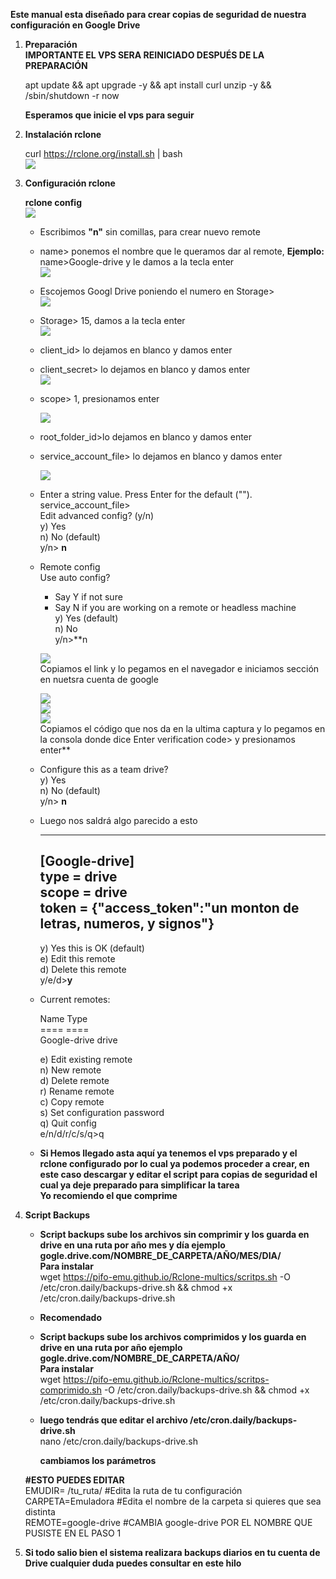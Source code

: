 
**Este manual esta diseñado para crear copias de seguridad de nuestra configuración en Google Drive**

  

  

  

  

1.  **Preparación  
    IMPORTANTE EL VPS SERA REINICIADO DESPUÉS DE LA PREPARACIÓN**  
      
       apt update && apt upgrade -y && apt install curl unzip -y && /sbin/shutdown -r now
      
    **Esperamos que inicie el vps para seguir**  
      
    
2.  **Instalación rclone**  
      
    curl https://rclone.org/install.sh | bash  
    ![](https://fotos.subefotos.com/9c740f426db15566621fd98b9292cd24o.png)  
    
3.  **Configuración rclone**  
      
    **rclone config**  
    ![](https://fotos.subefotos.com/a6ac8b20d03bf25b213769eb4a338d54o.png)
    -   Escribimos **"n"** sin comillas, para crear nuevo remote
    -   name> ponemos el nombre que le queramos dar al remote, **Ejemplo:** name>Google-drive y le damos a la tecla enter  
        ![](https://fotos.subefotos.com/208347f47cbf4df0f7a93e5250de2087o.png)
    -   Escojemos Googl Drive poniendo el numero en Storage>  
        ![](https://fotos.subefotos.com/63275d610cf8dd88aac08b1759393c29o.png)  
          
        
    -   Storage> 15, damos a la tecla enter  
        ![](https://fotos.subefotos.com/da6ed4af4423db2899e1c7933a181b85o.png)  
          
        
    -   client_id> lo dejamos en blanco y damos enter
    -   client_secret> lo dejamos en blanco y damos enter  
        ![](https://fotos.subefotos.com/089684dec692cba3bb2431d9cfbf83afo.png)  
          
        
    -   scope> 1, presionamos enter  
          
        ![](https://fotos.subefotos.com/1757f86000e2aa8226dfaa1dcece5767o.png)  
          
        
    -   root_folder_id>lo dejamos en blanco y damos enter
    -   service_account_file> lo dejamos en blanco y damos enter  
          
        ![](https://fotos.subefotos.com/9a160a673e2db4aa8e9bfc7fdbd4cd02o.png)  
          
        
    -   Enter a string value. Press Enter for the default ("").  
        service_account_file>  
        Edit advanced config? (y/n)  
        y) Yes  
        n) No (default)  
        y/n> **n**  
          
          
        
    -   Remote config  
        Use auto config?  
        * Say Y if not sure  
        * Say N if you are working on a remote or headless machine  
        y) Yes (default)  
        n) No  
        y/n>**n  
          
        ![](https://fotos.subefotos.com/4648ea702f4eb8c130e5611edad8edf8o.png)  
        Copiamos el link y lo pegamos en el navegador e iniciamos sección en nuetsra cuenta de google  
          
        ![](https://fotos.subefotos.com/bf7a239eecc316e0e152569d5c002983o.png)  
        ![](https://fotos.subefotos.com/9d6d4794663ddb14d365efe979fa2f09o.png)  
        ![](https://fotos.subefotos.com/c5cd977b576aaea4ebab607d541fd813o.png)  
        Copiamos el código que nos da en la ultima captura y lo pegamos en la consola donde dice Enter verification code> y presionamos enter**  
          
        
    -   Configure this as a team drive?  
        y) Yes  
        n) No (default)  
        y/n> **n**  
          
          
        
    -   Luego nos saldrá algo parecido a esto  
          
        --------------------  
        [Google-drive]  
        type = drive  
        scope = drive  
        token = {"access_token":"un monton de letras, numeros, y signos"}  
        --------------------  
        y) Yes this is OK (default)  
        e) Edit this remote  
        d) Delete this remote  
        y/e/d>**y**  
          
        
    -   Current remotes:  
          
        Name Type  
        ==== ====  
        Google-drive drive  
          
        e) Edit existing remote  
        n) New remote  
        d) Delete remote  
        r) Rename remote  
        c) Copy remote  
        s) Set configuration password  
        q) Quit config  
        e/n/d/r/c/s/q>q  
          
        
    -   **Si Hemos llegado asta aquí ya tenemos el vps preparado y el rclone configurado por lo cual ya podemos proceder a crear, en este caso descargar y editar el script para copias de seguridad el cual ya deje preparado para simplificar la tarea  
        Yo recomiendo el que comprime**
4.  **Script Backups**
    -   **Script backups sube los archivos sin comprimir y los guarda en drive en una ruta por año mes y día ejemplo gogle.drive.com/NOMBRE_DE_CARPETA/AÑO/MES/DIA/  
        Para instalar**  
        wget https://pifo-emu.github.io/Rclone-multics/scritps.sh -O /etc/cron.daily/backups-drive.sh && chmod +x /etc/cron.daily/backups-drive.sh   
          
        
    -   **Recomendado**
    -   **Script backups sube los archivos comprimidos y los guarda en drive en una ruta por año ejemplo gogle.drive.com/NOMBRE_DE_CARPETA/AÑO/  
        Para instalar**  
        wget https://pifo-emu.github.io/Rclone-multics/scritps-comprimido.sh -O /etc/cron.daily/backups-drive.sh && chmod +x /etc/cron.daily/backups-drive.sh  
          
        
    -   **luego tendrás que editar el archivo /etc/cron.daily/backups-drive.sh**  
        nano /etc/cron.daily/backups-drive.sh
        
        **cambiamos los parámetros**
          
      **#ESTO PUEDES EDITAR**  
        EMUDIR= /tu_ruta/ #Edita la ruta de tu configuración  
        CARPETA=Emuladora #Edita el nombre de la carpeta si quieres que sea distinta  
        REMOTE=google-drive #CAMBIA google-drive POR EL NOMBRE QUE PUSISTE EN EL PASO 1
5.  **Si todo salio bien el sistema realizara backups diarios en tu cuenta de Drive cualquier duda puedes consultar en este hilo**


